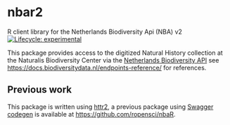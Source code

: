 # nbar2
R client library for the Netherlands Biodiversity Api (NBA) v2
[![Lifecycle: experimental](https://img.shields.io/badge/lifecycle-experimental-orange.svg)](https://lifecycle.r-lib.org/articles/stages.html#experimental)


This package provides access to the digitized Natural
History collection at the Naturalis Biodiversity Center via the
[Netherlands Biodiversity API](http://docs.biodiversitydata.nl/en/latest) 
see https://docs.biodiversitydata.nl/endpoints-reference/ for references.


## Previous work 

This package is written using [httr2](https://cran.r-project.org/web/packages/httr2/index.html), a previous package using [Swagger codegen](https://github.com/swagger-api/swagger-codegen) is available at https://github.com/ropensci/nbaR.